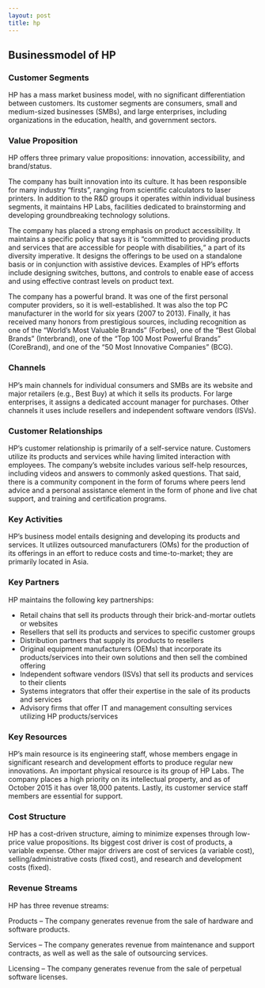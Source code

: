 ```yaml
---
layout: post
title: hp
---
```


Businessmodel of HP
--------------------

### Customer Segments

HP has a mass market business model, with no significant differentiation between customers. Its customer segments are consumers, small and medium-sized businesses (SMBs), and large enterprises, including organizations in the education, health, and government sectors.

### Value Proposition

HP offers three primary value propositions: innovation, accessibility, and brand/status.

The company has built innovation into its culture. It has been responsible for many industry “firsts”, ranging from scientific calculators to laser printers. In addition to the R&D groups it operates within individual business segments, it maintains HP Labs, facilities dedicated to brainstorming and developing groundbreaking technology solutions.

The company has placed a strong emphasis on product accessibility. It maintains a specific policy that says it is “committed to providing products and services that are accessible for people with disabilities,“ a part of its diversity imperative. It designs the offerings to be used on a standalone basis or in conjunction with assistive devices. Examples of HP’s efforts include designing switches, buttons, and controls to enable ease of access and using effective contrast levels on product text.

The company has a powerful brand. It was one of the first personal computer providers, so it is well-established. It was also the top PC manufacturer in the world for six years (2007 to 2013). Finally, it has received many honors from prestigious sources, including recognition as one of the “World’s Most Valuable Brands” (Forbes), one of the “Best Global Brands” (Interbrand), one of the “Top 100 Most Powerful Brands” (CoreBrand), and one of the “50 Most Innovative Companies” (BCG).

### Channels

HP’s main channels for individual consumers and SMBs are its website and major retailers (e.g., Best Buy) at which it sells its products. For large enterprises, it assigns a dedicated account manager for purchases. Other channels it uses include resellers and independent software vendors (ISVs).

### Customer Relationships

HP’s customer relationship is primarily of a self-service nature. Customers utilize its products and services while having limited interaction with employees. The company’s website includes various self-help resources, including videos and answers to commonly asked questions. That said, there is a community component in the form of forums where peers lend advice and a personal assistance element in the form of phone and live chat support, and training and certification programs.

### Key Activities

HP’s business model entails designing and developing its products and services. It utilizes outsourced manufacturers (OMs) for the production of its offerings in an effort to reduce costs and time-to-market; they are primarily located in Asia.

### Key Partners

HP maintains the following key partnerships:

 * Retail chains that sell its products through their brick-and-mortar outlets or websites
* Resellers that sell its products and services to specific customer groups
* Distribution partners that supply its products to resellers
* Original equipment manufacturers (OEMs) that incorporate its products/services into their own solutions and then sell the combined offering
* Independent software vendors (ISVs) that sell its products and services to their clients
* Systems integrators that offer their expertise in the sale of its products and services
* Advisory firms that offer IT and management consulting services utilizing HP products/services
 ### Key Resources

HP’s main resource is its engineering staff, whose members engage in significant research and development efforts to produce regular new innovations. An important physical resource is its group of HP Labs. The company places a high priority on its intellectual property, and as of October 2015 it has over 18,000 patents. Lastly, its customer service staff members are essential for support.

### Cost Structure

HP has a cost-driven structure, aiming to minimize expenses through low-price value propositions. Its biggest cost driver is cost of products, a variable expense. Other major drivers are cost of services (a variable cost), selling/administrative costs (fixed cost), and research and development costs (fixed).

### Revenue Streams

HP has three revenue streams:

Products – The company generates revenue from the sale of hardware and software products.

Services – The company generates revenue from maintenance and support contracts, as well as well as the sale of outsourcing services.

Licensing – The company generates revenue from the sale of perpetual software licenses.
